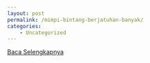 ```yaml
---
layout: post
permalink: /mimpi-bintang-berjatuhan-banyak/
categories:
    - Uncategorized
---
```


[Baca Selengkapnya](/06)